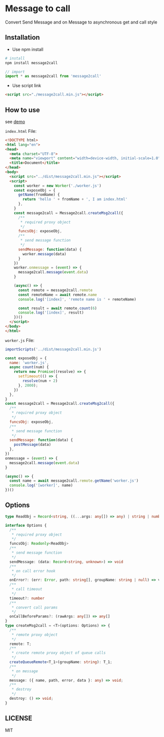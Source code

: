 # Message to call

Convert Send Message and on Message to asynchronous get and call style

## Installation

- Use npm install

```bash
# install
npm install message2call
```

```js
// import
import * as message2call from 'message2call'
```

- Use script link

```html
<script src="./message2call.min.js"></script>
```

## How to use

see [demo](https://lyswhut.github.io/message2call/demo/index.html)

`index.html` File:

```html
<!DOCTYPE html>
<html lang="en">
<head>
  <meta charset="UTF-8">
  <meta name="viewport" content="width=device-width, initial-scale=1.0">
  <title>Document</title>
</head>
<body>
  <script src="../dist/message2call.min.js"></script>
  <script>
    const worker = new Worker('./worker.js')
    const exposeObj = {
      getName(fromName) {
        return 'hello ' + fromName + ', I am index.html'
      },
    }
    const message2call = Message2call.createMsg2call({
      /**
       * required proxy object
       */
      funcsObj: exposeObj,
      /**
       * send message function
       */
      sendMessage: function(data) {
        worker.message(data)
      }
    })
    worker.onmessage = (event) => {
      message2call.message(event.data)
    }

    (async() => {
      const remote = message2call.remote
      const remoteName = await remote.name
      console.log('[index]', 'remote name is ' + remoteName)

      const result = await remote.count(6)
      console.log('[index]', result)
    })()
  </script>
</body>
</html>
```

`worker.js` File:

```js
importScripts('../dist/message2call.min.js')

const exposeObj = {
  name: 'worker.js',
  async count(num) {
    return new Promise((resolve) => {
      setTimeout(() => {
        resolve(num + 2)
      }, 2000);
    })
  },
}
const message2call = Message2call.createMsg2call({
  /**
   * required proxy object
   */
  funcsObj: exposeObj,
  /**
   * send message function
   */
  sendMessage: function(data) {
    postMessage(data)
  },
})
onmessage = (event) => {
  message2call.message(event.data)
}

(async() => {
  const name = await message2call.remote.getName('worker.js')
  console.log('[worker]', name)
})()
```

## Options

```ts
type ReadObj = Record<string, ((...args: any[]) => any) | string | number | object>

interface Options {
  /**
   * required proxy object
   */
  funcsObj: Readonly<ReadObj>
  /**
   * send message function
   */
  sendMessage: (data: Record<string, unknown>) => void
  /**
   * on call error hook
   */
  onError?: (err: Error, path: string[], groupName: string | null) => viod
  /**
   * call timeout
   */
  timeout?: number
  /**
   * convert call params
   */
  onCallBeforeParams?: (rawArgs: any[]) => any[]
}
type createMsg2call = <T>(options: Options) => {
  /**
   * remote proxy object
   */
  remote: T;
  /**
   * create remote proxy object of queue calls
   */
  createQueueRemote<T_1>(groupName: string): T_1;
  /**
   * on message
   */
  message: ({ name, path, error, data }: any) => void;
  /**
   * destroy
   */
  destroy: () => void;
}
```

<!-- ## CHANGELOG

See [CHANGELOG.md](https://github.com/lyswhut/message2call/blob/master/CHANGELOG.md) -->

## LICENSE

MIT
